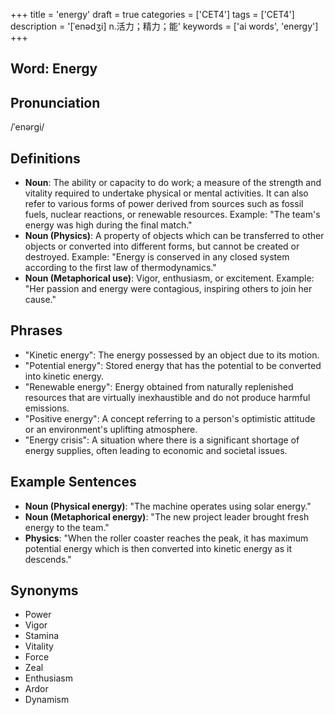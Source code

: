 +++
title = 'energy'
draft = true
categories = ['CET4']
tags = ['CET4']
description = '[ˈenədʒi] n.活力；精力；能'
keywords = ['ai words', 'energy']
+++

## Word: Energy

## Pronunciation
/ˈenərɡi/

## Definitions
- **Noun**: The ability or capacity to do work; a measure of the strength and vitality required to undertake physical or mental activities. It can also refer to various forms of power derived from sources such as fossil fuels, nuclear reactions, or renewable resources. Example: "The team's energy was high during the final match."
- **Noun (Physics)**: A property of objects which can be transferred to other objects or converted into different forms, but cannot be created or destroyed. Example: "Energy is conserved in any closed system according to the first law of thermodynamics."
- **Noun (Metaphorical use)**: Vigor, enthusiasm, or excitement. Example: "Her passion and energy were contagious, inspiring others to join her cause."

## Phrases
- "Kinetic energy": The energy possessed by an object due to its motion.
- "Potential energy": Stored energy that has the potential to be converted into kinetic energy.
- "Renewable energy": Energy obtained from naturally replenished resources that are virtually inexhaustible and do not produce harmful emissions.
- "Positive energy": A concept referring to a person's optimistic attitude or an environment's uplifting atmosphere.
- "Energy crisis": A situation where there is a significant shortage of energy supplies, often leading to economic and societal issues.

## Example Sentences
- **Noun (Physical energy)**: "The machine operates using solar energy."
- **Noun (Metaphorical energy)**: "The new project leader brought fresh energy to the team."
- **Physics**: "When the roller coaster reaches the peak, it has maximum potential energy which is then converted into kinetic energy as it descends."

## Synonyms
- Power
- Vigor
- Stamina
- Vitality
- Force
- Zeal
- Enthusiasm
- Ardor
- Dynamism
